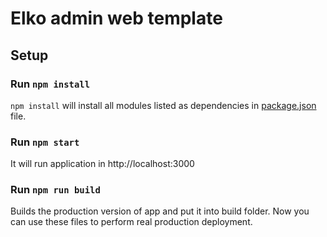 # Elko admin web template

## Setup

### Run `npm install`

`npm install` will install all modules listed as dependencies in [package.json](package.json) file.

### Run `npm start`

It will run application in http://localhost:3000

### Run `npm run build`

Builds the production version of app and put it into build folder. Now you can use these files to perform real production deployment.
